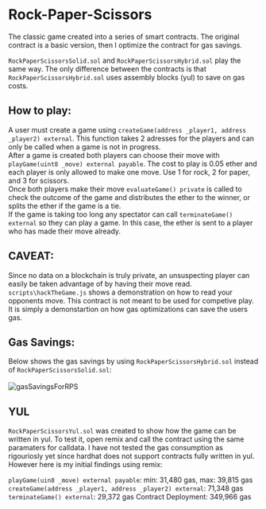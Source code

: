 # Rock-Paper-Scissors
The classic game created into a series of smart contracts. The original contract is a basic version, then I optimize the contract for gas savings.

```RockPaperScissorsSolid.sol``` and ```RockPaperScissorsHybrid.sol``` play the same way. The only difference between the contracts is that ```RockPaperScissorsHybrid.sol``` uses assembly blocks (yul) to save on gas costs.

## How to play:
A user must create a game using ```createGame(address _player1, address _player2) external```. This function takes 2 adresses for the players and can only be called when a game is not in progress. <br>
After a game is created both players can choose their move with ```playGame(uint8 _move) external payable```. The cost to play is 0.05 ether and each player is only allowed to make one move. Use 1 for rock, 2 for paper, and 3 for scissors. <br>
Once both players make their move ```evaluateGame() private``` is called to check the outcome of the game and distributes the ether to the winner, or splits the ether if the game is a tie. <br>
If the game is taking too long any spectator can call ```terminateGame() external``` so they can play a game. In this case, the ether is sent to a player who has made their move already.

## CAVEAT:
Since no data on a blockchain is truly private, an unsuspecting player can easily be taken advantage of by having their move read. ```scripts\hackTheGame.js``` shows a demonstration on how to read your opponents move. This contract is not meant to be used for competive play. It is simply a demonstartion on how gas optimizations can save the users gas.


## Gas Savings:
Below shows the gas savings by using ```RockPaperScissorsHybrid.sol``` instead of ```RockPaperScissorsSolid.sol```:  <br> <br>
![gasSavingsForRPS](https://user-images.githubusercontent.com/25438255/194196775-a42aba7c-3d06-42c9-8716-ddeae9656b1b.png)


## YUL
```RockPaperScissorsYul.sol``` was created to show how the game can be written in yul.  To test it, open remix and call the contract using the same paramaters for calldata. I have not tested the gas consumption as rigouriosly yet since hardhat does not support contracts fully written in yul. However here is my initial findings using remix: <br>

```playGame(uin8 _move) external payable```: min: 31,480 gas, max: 39,815 gas  <br>
```createGame(address _player1, address _player2) external```: 71,348 gas <br>
```terminateGame() external```: 29,372 gas
Contract Deployment: 349,966 gas
